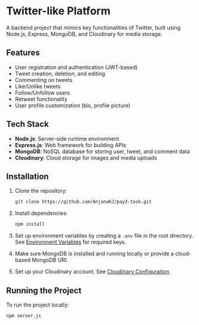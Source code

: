 # Twitter-like Platform

A backend project that mimics key functionalities of Twitter, built using Node.js, Express, MongoDB, and Cloudinary for media storage.

## Features
- User registration and authentication (JWT-based)
- Tweet creation, deletion, and editing
- Commenting on tweets
- Like/Unlike tweets
- Follow/Unfollow users
- Retweet functionality
- User profile customization (bio, profile picture)

## Tech Stack
- **Node.js**: Server-side runtime environment
- **Express.js**: Web framework for building APIs
- **MongoDB**: NoSQL database for storing user, tweet, and comment data
- **Cloudinary**: Cloud storage for images and media uploads

## Installation

1. Clone the repository:
    ```bash
    git clone https://github.com/AnjanaKJ/pay3-task.git
    ```

2. Install dependencies:
    ```bash
    npm install
    ```

3. Set up environment variables by creating a `.env` file in the root directory. See [Environment Variables](#environment-variables) for required keys.

4. Make sure MongoDB is installed and running locally or provide a cloud-based MongoDB URI.

5. Set up your Cloudinary account. See [Cloudinary Configuration](#cloudinary-configuration).

## Running the Project

To run the project locally:

```bash
npm server.js
